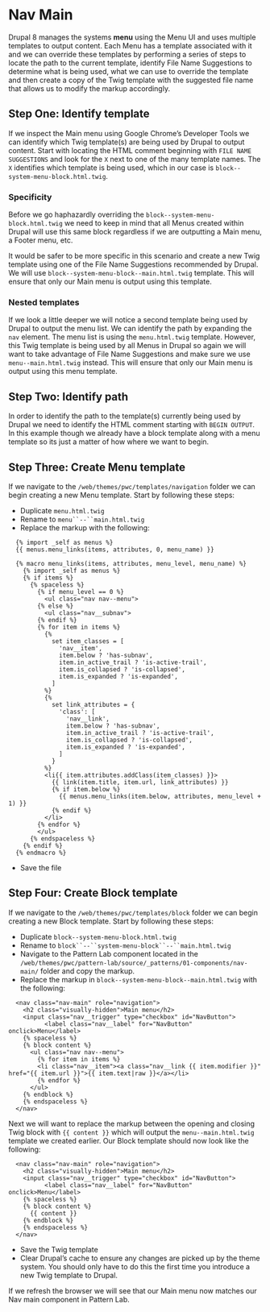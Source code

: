 # Nav Main
Drupal 8 manages the systems **menu** using the Menu UI and uses multiple templates to output content.  Each Menu has a template associated with it and we can override these templates by performing a series of steps to locate the path to the current template, identify File Name Suggestions to determine what is being used, what we can use to override the template and then create a copy of the Twig template with the suggested file name that allows us to modify the markup accordingly.

## Step One: Identify template
If we inspect the Main menu using Google Chrome’s Developer Tools we can identify which Twig template(s) are being used by Drupal to output content.  Start with locating the HTML comment beginning with `FILE NAME SUGGESTIONS` and look for the `X` next to one of the many template names. The `X` identifies which template is being used, which in our case is `block--system-menu-block.html.twig`.

### Specificity
Before we go haphazardly overriding the `block--system-menu-block.html.twig` we need to keep in mind that all Menus created within Drupal will use this same block regardless if we are outputting a Main menu, a Footer menu, etc.

It would be safer to be more specific in this scenario and create a new Twig template using one of the File Name Suggestions recommended by Drupal.  We will use `block--system-menu-block--main.html.twig` template.  This will ensure that only our Main menu is output using this template.

### Nested templates
If we look a little deeper we will notice a second template being used by Drupal to output the menu list.  We can identify the path by expanding the `nav` element.  The menu list is using the `menu.html.twig` template.  However, this Twig template is being used by all Menus in Drupal so again we will want to take advantage of File Name Suggestions and make sure we use `menu--main.html.twig` instead.  This will ensure that only our Main menu is output using this menu template.

## Step Two: Identify path
In order to identify the path to the template(s) currently being used by Drupal we need to identify the HTML comment starting with `BEGIN OUTPUT`.  In this example though we already have a block template along with a menu template so its just a matter of how where we want to begin.

## Step Three: Create Menu template
If we navigate to the `/web/themes/pwc/templates/navigation` folder we can begin creating a new Menu template.  Start by following these steps:

- Duplicate `menu.html.twig`
- Rename to `menu``--``main.html.twig`
- Replace the markup with the following:

```
  {% import _self as menus %}
  {{ menus.menu_links(items, attributes, 0, menu_name) }}

  {% macro menu_links(items, attributes, menu_level, menu_name) %}
    {% import _self as menus %}
    {% if items %}
      {% spaceless %}
        {% if menu_level == 0 %}
          <ul class="nav nav--menu">
        {% else %}
          <ul class="nav__subnav">
        {% endif %}
        {% for item in items %}
          {%
            set item_classes = [
              'nav__item',
              item.below ? 'has-subnav',
              item.in_active_trail ? 'is-active-trail',
              item.is_collapsed ? 'is-collapsed',
              item.is_expanded ? 'is-expanded',
            ]
          %}
          {%
            set link_attributes = {
              'class': [
                'nav__link',
                item.below ? 'has-subnav',
                item.in_active_trail ? 'is-active-trail',
                item.is_collapsed ? 'is-collapsed',
                item.is_expanded ? 'is-expanded',
              ]
            }
          %}
          <li{{ item.attributes.addClass(item_classes) }}>
            {{ link(item.title, item.url, link_attributes) }}
            {% if item.below %}
              {{ menus.menu_links(item.below, attributes, menu_level + 1) }}
            {% endif %}
          </li>
        {% endfor %}
        </ul>
      {% endspaceless %}
    {% endif %}
  {% endmacro %}
```

- Save the file

## Step Four: Create Block template
If we navigate to the `/web/themes/pwc/templates/block` folder we can begin creating a new Block template.  Start by following these steps:

- Duplicate `block--system-menu-block.html.twig`
- Rename to `block``--``system-menu-block``--``main.html.twig`
- Navigate to the Pattern Lab component located in the `/web/themes/pwc/pattern-lab/source/_patterns/01-components/nav-main/` folder and copy the markup.
- Replace the markup in `block--system-menu-block--main.html.twig` with the following:

```
  <nav class="nav-main" role="navigation">
    <h2 class="visually-hidden">Main menu</h2>
    <input class="nav__trigger" type="checkbox" id="NavButton">
          <label class="nav__label" for="NavButton" onclick>Menu</label>
    {% spaceless %}
    {% block content %}
      <ul class="nav nav--menu">
        {% for item in items %}
        <li class="nav__item"><a class="nav__link {{ item.modifier }}" href="{{ item.url }}">{{ item.text|raw }}</a></li>
        {% endfor %}
      </ul>
    {% endblock %}
    {% endspaceless %}
  </nav>
```

Next we will want to replace the markup between the opening and closing Twig block with `{{ content }}` which will output the `menu--main.html.twig` template we created earlier.  Our Block template should now look like the following:

```
  <nav class="nav-main" role="navigation">
    <h2 class="visually-hidden">Main menu</h2>
    <input class="nav__trigger" type="checkbox" id="NavButton">
          <label class="nav__label" for="NavButton" onclick>Menu</label>
    {% spaceless %}
    {% block content %}
      {{ content }}
    {% endblock %}
    {% endspaceless %}
  </nav>
```

- Save the Twig template
- Clear Drupal’s cache to ensure any changes are picked up by the theme system.  You should only have to do this the first time you introduce a new Twig template to Drupal.

If we refresh the browser we will see that our Main menu now matches our Nav main component in Pattern Lab.
